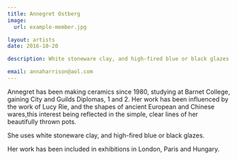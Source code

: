 ```yaml
---
title: Annegret Ostberg
image:
  url: example-member.jpg

layout: artists
date: 2016-10-20

description: White stoneware clay, and high-fired blue or black glazes.

email: annaharrison@aol.com
---
```

Annegret has been making ceramics since 1980, studying at Barnet College, gaining City and Guilds Diplomas, 1 and 2. Her work has been influenced by the work of Lucy Rie, and the shapes of ancient European and Chinese wares,this interest being reflected in the simple, clear lines of her beautifully thrown pots.

She uses white stoneware clay, and high-fired blue or black glazes.

Her work has been included in exhibitions in London, Paris and Hungary.

